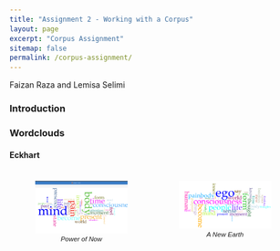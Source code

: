 ```yaml
---
title: "Assignment 2 - Working with a Corpus"
layout: page
excerpt: "Corpus Assignment"
sitemap: false
permalink: /corpus-assignment/
---
```

Faizan Raza and Lemisa Selimi

### Introduction


### Wordclouds

#### Eckhart

<div class="row" style="display:flex;">
    <div class="column" style="flex: 33.33%; padding:5px">
        <figure>
            <img src="/wordclouds/Power of Now.png"/>
            <figcaption style="text-align:center; font: italic smaller sans-serif;">Power of Now</figcaption>
        </figure>
    </div>
     <div class="column" style="flex: 33.33%; padding:5px">
        <figure>
            <img src="/wordclouds/a new earth.png"/>
            <figcaption style="text-align:center; font: italic smaller sans-serif;">A New Earth</figcaption>
        </figure>
    </div>
</div>



